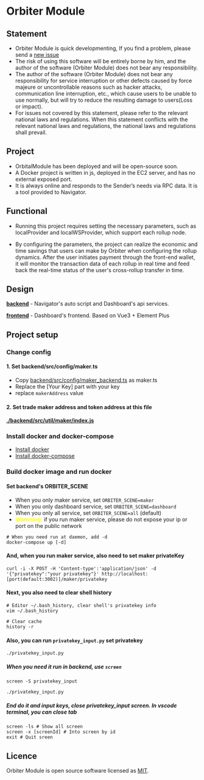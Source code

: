 # Orbiter Module

## Statement

- Orbiter Module is quick developmenting, If you find a problem, please send a [new issue](https://github.com/OrbiterCross/OrbitalModule/issues/new)
- The risk of using this software will be entirely borne by him, and the author of the software (Orbiter Module) does not bear any responsibility.
- The author of the software (Orbiter Module) does not bear any responsibility for service interruption or other defects caused by force majeure or uncontrollable reasons such as hacker attacks, communication line interruption, etc., which cause users to be unable to use normally, but will try to reduce the resulting damage to users(Loss or impact).
- For issues not covered by this statement, please refer to the relevant national laws and regulations. When this statement conflicts with the relevant national laws and regulations, the national laws and regulations shall prevail.

## Project

- OrbitalModule has been deployed and will be open-source soon.
- A Docker project is written in js, deployed in the EC2 server, and has no external exposed port.
- It is always online and responds to the Sender’s needs via RPC data. It is a tool provided to Navigator.

## Functional

- Running this project requires setting the necessary parameters, such as localProvider and localWSProvider, which support each rollup node.

- By configuring the parameters, the project can realize the economic and time savings that users can make by Orbiter when configuring the rollup dynamics. After the user initiates payment through the front-end wallet, it will monitor the transaction data of each rollup in real time and feed back the real-time status of the user's cross-rollup transfer in time.

## Design

**[backend](./backend)** - Navigator's auto script and Dashboard's api services.

**[frontend](./frontend)** - Dashboard's frontend. Based on Vue3 + Element Plus

## Project setup

### Change config

#### 1. Set backend/src/config/maker.ts

- Copy [backend/src/config/maker_backend.ts](./backend/src/config/maker_backup.ts) as maker.ts
- Replace the [Your Key] part with your key
- replace `makerAddress` value

#### 2. Set trade maker address and token address at this file

**[./backend/src/util/maker/index.js](./backend/src/util/maker/maker_list.ts)**

### Install docker and docker-compose

- [Install docker](https://docs.docker.com/get-docker/)
- [Install docker-compose](https://docs.docker.com/compose/install/)

### Build docker image and run docker

#### Set backend's ORBITER_SCENE

- When you only maker service, set `ORBITER_SCENE=maker`
- When you only dashboard service, set `ORBITER_SCENE=dashboard`
- When you only all service, set `ORBITER_SCENE=all` (default)
- <font color="yellow"><b>Warnning:</b></font> if you run maker service, please do not expose your ip or port on the public network

```
# When you need run at daemon, add -d
docker-compose up [-d]
```

#### And, when you run maker service, also need to set maker privateKey

```
curl -i -X POST -H 'Content-type':'application/json' -d '{"privatekey":"your privatekey"}' http://localhost:[port(default:3002)]/maker/privatekey
```

#### Next, you also need to clear shell history

```
# Editor ~/.bash_history, clear shell's privatekey info
vim ~/.bash_history

# Clear cache
history -r
```

#### Also, you can run `privatekey_input.py` set privatekey

```
./privatekey_input.py
```

##### When you need it run in backend, use `screen`

```
screen -S privatekey_input
```

```
./privatekey_input.py
```

##### End do it and input keys, close privatekey_input screen. In vscode terminal, you can close tab

```
screen -ls # Show all screen
screen -x [screenId] # Into screen by id
exit # Quit sreen
```

## Licence

Orbiter Module is open source software licensed as
[MIT](./LICENSE).

